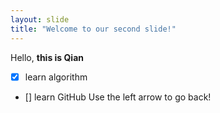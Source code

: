 ```yaml
---
layout: slide
title: "Welcome to our second slide!"
---
```

Hello, **this is Qian**
- [x] learn algorithm
- [] learn GitHub
Use the left arrow to go back!
